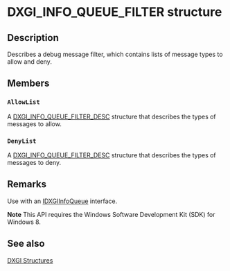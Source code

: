 # DXGI_INFO_QUEUE_FILTER structure

## Description

Describes a debug message filter, which contains lists of message types to allow and deny.

## Members

### `AllowList`

A [DXGI_INFO_QUEUE_FILTER_DESC](https://learn.microsoft.com/windows/desktop/api/dxgidebug/ns-dxgidebug-dxgi_info_queue_filter_desc) structure that describes the types of messages to allow.

### `DenyList`

A [DXGI_INFO_QUEUE_FILTER_DESC](https://learn.microsoft.com/windows/desktop/api/dxgidebug/ns-dxgidebug-dxgi_info_queue_filter_desc) structure that describes the types of messages to deny.

## Remarks

Use with an [IDXGIInfoQueue](https://learn.microsoft.com/windows/desktop/api/dxgidebug/nn-dxgidebug-idxgiinfoqueue) interface.

**Note** This API requires the Windows Software Development Kit (SDK) for Windows 8.

## See also

[DXGI Structures](https://learn.microsoft.com/windows/desktop/direct3ddxgi/d3d10-graphics-reference-dxgi-structures)